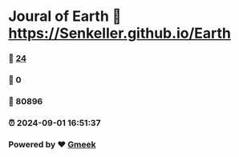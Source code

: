 # Joural of Earth :link: https://Senkeller.github.io/Earth 
### :page_facing_up: [24](https://Senkeller.github.io/Earth/tag.html) 
### :speech_balloon: 0 
### :hibiscus: 80896 
### :alarm_clock: 2024-09-01 16:51:37 
### Powered by :heart: [Gmeek](https://github.com/Meekdai/Gmeek)
